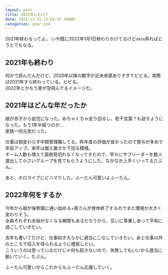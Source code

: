```yaml
---
layout: post
title: 2022年にむけて
date: 2021-12-31 13:01:57 +0900 
categories: year_end
---
```


2021年終わるってよ。
いや既に2022年1月1日終わりかけてるけど`date`弄ればどうとでもなる。

##  2021年も終わり

何かで読んだんだけど、2020年以降の数字が近未来感ありすぎてビビる。実際は2021年すら終わっている。ビビる。  
2022年とかもう車が空飛んでるイメージだ。

##  2021年はどんな年だったか

娘が赤子から幼児になった。めちゃくちゃ走り回るし、若干言葉？も話すようになった。もう1年半経つのか…  
家族一同元気だった。

仕事は相変わらず中間管理職してる。昨年度の評価が良かったので賞与が多めで年収アップ。来年は据え置きか下回る模様。  
チーム人数も増えて面倒見切れなくなってきたので、早々にサブリーダーを数人選出して小さいグループを見てもらうようにした。なかなか上手くいってるたぶん。

あと、ホロライブにどハマりした。ふーたん可愛いよふーたん。

##  2022年何をするか

今年から娘が保育園に通い始める+奥さんが育休終了するのでまた環境が大きく変わりそう。  
全員それぞれ余裕がなくなる瞬間もあるだろうから、互いに尊重しあって平和に過ごしていきたい。

去年も書いてたけど、仕事如き大らかに適当にこなしていきたい。あと仕事以外のところで収入を得られるように模索したい。  
こういうのは思っているだけじゃ何も起きないので、失敗してもいいから適当に動いていく。たぶん。

ふーたん可愛いからこれからもふーたん応援していく。

